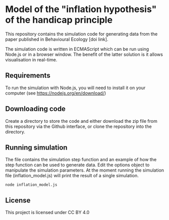 # Model of the "inflation hypothesis" of the handicap principle

This repository contains the simulation code for generating data from the paper published in Behavioural Ecology [doi link].

The simulation code is written in ECMAScript which can be run using Node.js or in a browser window. The benefit of the latter solution is it allows visualisation in real-time.

## Requirements

To run the simulation with Node.js, you will need to install it on your computer (see https://nodejs.org/en/download/)

## Downloading code

Create a directory to store the code and either download the zip file from this repository via the Github interface, or clone the repository into the directory.

## Running simulation

The file contains the simulation step function and an example of how the step function can be used to generate data. Edit the options object to manipulate the simulation parameters. At the moment running the simulation file (inflation_model.js) will print the result of a single simulation.

```
node inflation_model.js
```

## License

This project is licensed under CC BY 4.0
